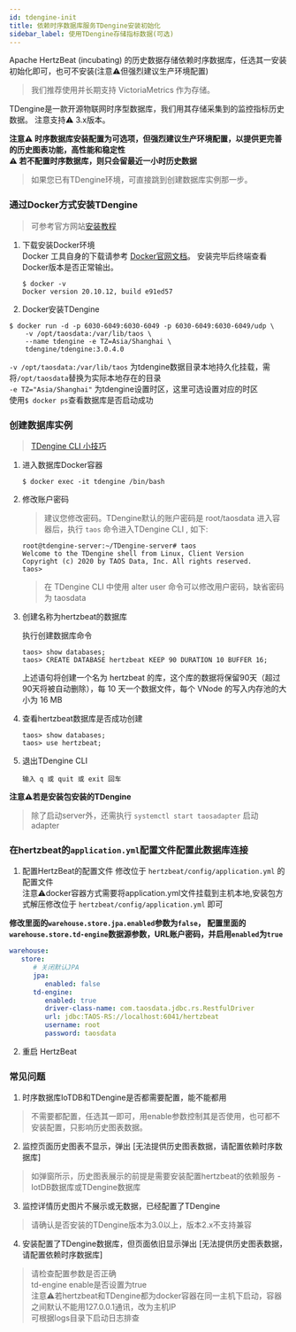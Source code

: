 ```yaml
---
id: tdengine-init  
title: 依赖时序数据库服务TDengine安装初始化        
sidebar_label: 使用TDengine存储指标数据(可选)    
---
```


Apache HertzBeat (incubating) 的历史数据存储依赖时序数据库，任选其一安装初始化即可，也可不安装(注意⚠️但强烈建议生产环境配置)

> 我们推荐使用并长期支持 VictoriaMetrics 作为存储。

TDengine是一款开源物联网时序型数据库，我们用其存储采集到的监控指标历史数据。 注意支持⚠️ 3.x版本。   

**注意⚠️ 时序数据库安装配置为可选项，但强烈建议生产环境配置，以提供更完善的历史图表功能，高性能和稳定性**   
**⚠️ 若不配置时序数据库，则只会留最近一小时历史数据**  

> 如果您已有TDengine环境，可直接跳到创建数据库实例那一步。


### 通过Docker方式安装TDengine 
> 可参考官方网站[安装教程](https://docs.taosdata.com/get-started/docker/)  
1. 下载安装Docker环境   
   Docker 工具自身的下载请参考 [Docker官网文档](https://docs.docker.com/get-docker/)。
      安装完毕后终端查看Docker版本是否正常输出。
   ```
   $ docker -v
   Docker version 20.10.12, build e91ed57
   ```
2. Docker安装TDengine  

```shell
$ docker run -d -p 6030-6049:6030-6049 -p 6030-6049:6030-6049/udp \
    -v /opt/taosdata:/var/lib/taos \ 
    --name tdengine -e TZ=Asia/Shanghai \
    tdengine/tdengine:3.0.4.0
```

   `-v /opt/taosdata:/var/lib/taos` 为tdengine数据目录本地持久化挂载，需将`/opt/taosdata`替换为实际本地存在的目录  
   `-e TZ="Asia/Shanghai"` 为tdengine设置时区，这里可选设置对应的时区   
   使用```$ docker ps```查看数据库是否启动成功

### 创建数据库实例    

>  [TDengine CLI 小技巧](https://docs.taosdata.com/develop/model/)

1. 进入数据库Docker容器  
   ```
   $ docker exec -it tdengine /bin/bash
   ```

2. 修改账户密码

   > 建议您修改密码。TDengine默认的账户密码是 root/taosdata
   > 进入容器后，执行 `taos` 命令进入TDengine CLI , 如下: 

   ```
   root@tdengine-server:~/TDengine-server# taos
   Welcome to the TDengine shell from Linux, Client Version
   Copyright (c) 2020 by TAOS Data, Inc. All rights reserved.
   taos>
   ```
   > 在 TDengine CLI 中使用 alter user 命令可以修改用户密码，缺省密码为 taosdata

3. 创建名称为hertzbeat的数据库

   执行创建数据库命令

   ```
   taos> show databases;
   taos> CREATE DATABASE hertzbeat KEEP 90 DURATION 10 BUFFER 16;
   ```

   上述语句将创建一个名为 hertzbeat 的库，这个库的数据将保留90天（超过90天将被自动删除），每 10 天一个数据文件，每个 VNode 的写入内存池的大小为 16 MB

4. 查看hertzbeat数据库是否成功创建

   ```
   taos> show databases;
   taos> use hertzbeat;
   ```

5. 退出TDengine CLI

   ```
   输入 q 或 quit 或 exit 回车
   ```

**注意⚠️若是安装包安装的TDengine**       

> 除了启动server外，还需执行 `systemctl start taosadapter` 启动 adapter

### 在hertzbeat的`application.yml`配置文件配置此数据库连接   

1. 配置HertzBeat的配置文件
   修改位于 `hertzbeat/config/application.yml` 的配置文件       
   注意⚠️docker容器方式需要将application.yml文件挂载到主机本地,安装包方式解压修改位于 `hertzbeat/config/application.yml` 即可     

**修改里面的`warehouse.store.jpa.enabled`参数为`false`， 配置里面的`warehouse.store.td-engine`数据源参数，URL账户密码，并启用`enabled`为`true`**    

```yaml
warehouse:
   store:
      # 关闭默认JPA
      jpa:
         enabled: false
      td-engine:
         enabled: true
         driver-class-name: com.taosdata.jdbc.rs.RestfulDriver
         url: jdbc:TAOS-RS://localhost:6041/hertzbeat
         username: root
         password: taosdata
```

2. 重启 HertzBeat

### 常见问题   

1. 时序数据库IoTDB和TDengine是否都需要配置，能不能都用
> 不需要都配置，任选其一即可，用enable参数控制其是否使用，也可都不安装配置，只影响历史图表数据。

2. 监控页面历史图表不显示，弹出 [无法提供历史图表数据，请配置依赖时序数据库] 
> 如弹窗所示，历史图表展示的前提是需要安装配置hertzbeat的依赖服务 - IotDB数据库或TDengine数据库

3. 监控详情历史图片不展示或无数据，已经配置了TDengine   
> 请确认是否安装的TDengine版本为3.0以上，版本2.x不支持兼容

4. 安装配置了TDengine数据库，但页面依旧显示弹出 [无法提供历史图表数据，请配置依赖时序数据库]
> 请检查配置参数是否正确  
> td-engine enable是否设置为true  
> 注意⚠️若hertzbeat和TDengine都为docker容器在同一主机下启动，容器之间默认不能用127.0.0.1通讯，改为主机IP  
> 可根据logs目录下启动日志排查  
